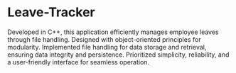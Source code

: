 # Leave-Tracker
 Developed in C++, this application efficiently manages employee leaves through file handling. Designed with object-oriented principles for modularity. Implemented file handling for data storage and retrieval, ensuring data integrity and persistence. Prioritized simplicity, reliability, and a user-friendly interface for seamless operation.
